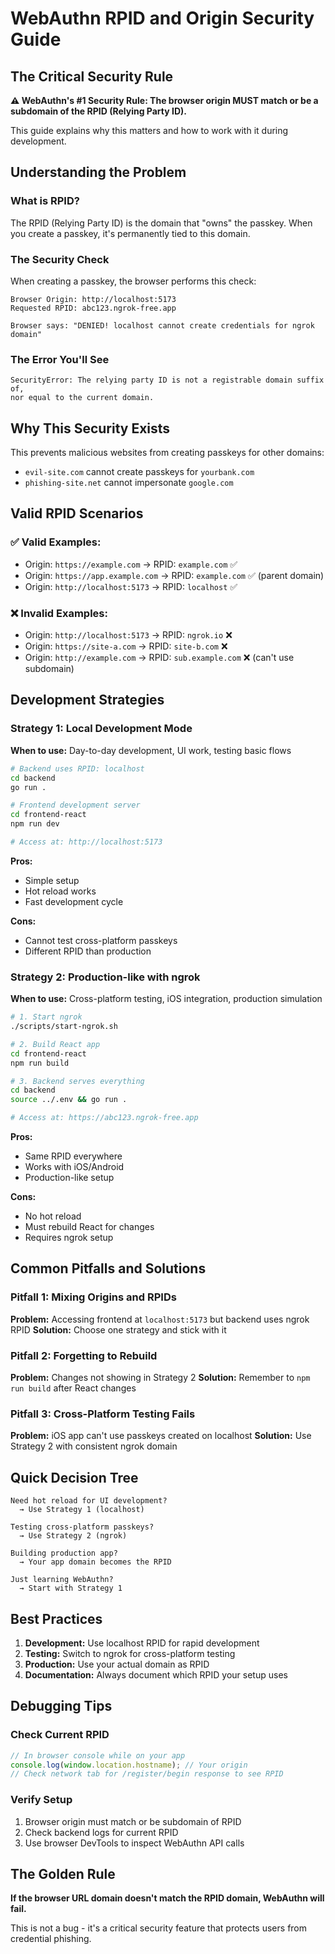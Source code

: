 # WebAuthn RPID and Origin Security Guide

## The Critical Security Rule

**⚠️ WebAuthn's #1 Security Rule: The browser origin MUST match or be a subdomain of the RPID (Relying Party ID).**

This guide explains why this matters and how to work with it during development.

## Understanding the Problem

### What is RPID?
The RPID (Relying Party ID) is the domain that "owns" the passkey. When you create a passkey, it's permanently tied to this domain.

### The Security Check
When creating a passkey, the browser performs this check:
```
Browser Origin: http://localhost:5173
Requested RPID: abc123.ngrok-free.app

Browser says: "DENIED! localhost cannot create credentials for ngrok domain"
```

### The Error You'll See
```
SecurityError: The relying party ID is not a registrable domain suffix of, 
nor equal to the current domain.
```

## Why This Security Exists

This prevents malicious websites from creating passkeys for other domains:
- `evil-site.com` cannot create passkeys for `yourbank.com`
- `phishing-site.net` cannot impersonate `google.com`

## Valid RPID Scenarios

### ✅ Valid Examples:
- Origin: `https://example.com` → RPID: `example.com` ✅
- Origin: `https://app.example.com` → RPID: `example.com` ✅ (parent domain)
- Origin: `http://localhost:5173` → RPID: `localhost` ✅

### ❌ Invalid Examples:
- Origin: `http://localhost:5173` → RPID: `ngrok.io` ❌
- Origin: `https://site-a.com` → RPID: `site-b.com` ❌
- Origin: `http://example.com` → RPID: `sub.example.com` ❌ (can't use subdomain)

## Development Strategies

### Strategy 1: Local Development Mode
**When to use:** Day-to-day development, UI work, testing basic flows

```bash
# Backend uses RPID: localhost
cd backend
go run .

# Frontend development server
cd frontend-react
npm run dev

# Access at: http://localhost:5173
```

**Pros:**
- Simple setup
- Hot reload works
- Fast development cycle

**Cons:**
- Cannot test cross-platform passkeys
- Different RPID than production

### Strategy 2: Production-like with ngrok
**When to use:** Cross-platform testing, iOS integration, production simulation

```bash
# 1. Start ngrok
./scripts/start-ngrok.sh

# 2. Build React app
cd frontend-react
npm run build

# 3. Backend serves everything
cd backend
source ../.env && go run .

# Access at: https://abc123.ngrok-free.app
```

**Pros:**
- Same RPID everywhere
- Works with iOS/Android
- Production-like setup

**Cons:**
- No hot reload
- Must rebuild React for changes
- Requires ngrok setup

## Common Pitfalls and Solutions

### Pitfall 1: Mixing Origins and RPIDs
**Problem:** Accessing frontend at `localhost:5173` but backend uses ngrok RPID
**Solution:** Choose one strategy and stick with it

### Pitfall 2: Forgetting to Rebuild
**Problem:** Changes not showing in Strategy 2
**Solution:** Remember to `npm run build` after React changes

### Pitfall 3: Cross-Platform Testing Fails
**Problem:** iOS app can't use passkeys created on localhost
**Solution:** Use Strategy 2 with consistent ngrok domain

## Quick Decision Tree

```
Need hot reload for UI development?
  → Use Strategy 1 (localhost)

Testing cross-platform passkeys?
  → Use Strategy 2 (ngrok)

Building production app?
  → Your app domain becomes the RPID

Just learning WebAuthn?
  → Start with Strategy 1
```

## Best Practices

1. **Development:** Use localhost RPID for rapid development
2. **Testing:** Switch to ngrok for cross-platform testing
3. **Production:** Use your actual domain as RPID
4. **Documentation:** Always document which RPID your setup uses

## Debugging Tips

### Check Current RPID
```javascript
// In browser console while on your app
console.log(window.location.hostname); // Your origin
// Check network tab for /register/begin response to see RPID
```

### Verify Setup
1. Browser origin must match or be subdomain of RPID
2. Check backend logs for current RPID
3. Use browser DevTools to inspect WebAuthn API calls

## The Golden Rule

**If the browser URL domain doesn't match the RPID domain, WebAuthn will fail.**

This is not a bug - it's a critical security feature that protects users from credential phishing.